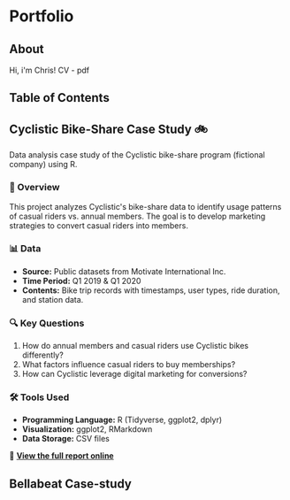 # Portfolio

## About
Hi, i'm Chris!
CV - pdf

## Table of Contents

## Cyclistic Bike-Share Case Study 🚲  
Data analysis case study of the Cyclistic bike-share program (fictional company) using R.

### 📌 Overview  
This project analyzes Cyclistic's bike-share data to identify usage patterns of casual riders vs. annual members. The goal is to develop marketing strategies to convert casual riders into members.  

### 📊 Data  
- **Source:** Public datasets from Motivate International Inc.  
- **Time Period:** Q1 2019 & Q1 2020  
- **Contents:** Bike trip records with timestamps, user types, ride duration, and station data.  

### 🔍 Key Questions  
1. How do annual members and casual riders use Cyclistic bikes differently?  
2. What factors influence casual riders to buy memberships?  
3. How can Cyclistic leverage digital marketing for conversions?  

### 🛠 Tools Used  
- **Programming Language:** R (Tidyverse, ggplot2, dplyr)  
- **Visualization:** ggplot2, RMarkdown  
- **Data Storage:** CSV files  

📄 **[View the full report online](https://ChristianJudge.github.io/cyclistic-bike-share-case-study/Cyclistic.spin.html)**

## Bellabeat Case-study
